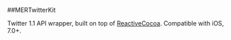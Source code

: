 ##MERTwitterKit

Twitter 1.1 API wrapper, built on top of [ReactiveCocoa](https://github.com/ReactiveCocoa/ReactiveCocoa). Compatible with iOS, 7.0+.